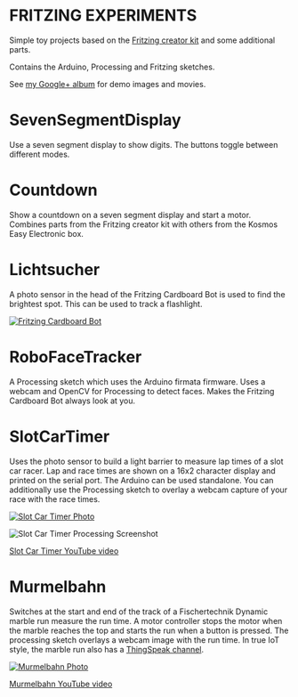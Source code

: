 FRITZING EXPERIMENTS
====================

Simple toy projects based on the [Fritzing creator kit](http://fritzing.org/creatorkit) and some additional parts.

Contains the Arduino, Processing and Fritzing sketches.

See [my Google+ album](https://plus.google.com/photos/106550818727370453007/albums/5975507440855889889) for demo images and movies.

# SevenSegmentDisplay

Use a seven segment display to show digits. The buttons toggle between different modes.

# Countdown

Show a countdown on a seven segment display and start a motor. Combines parts from the Fritzing creator kit with others from the Kosmos Easy Electronic box.

# Lichtsucher

A photo sensor in the head of the Fritzing Cardboard Bot is used to find the brightest spot. This can be used to track a flashlight.

[![Fritzing Cardboard Bot](https://raw.github.com/wiki/tensberg/fritzing-experiments/img/Lichtsucher_thumb.jpg)](https://raw.github.com/wiki/tensberg/fritzing-experiments/img/Lichtsucher.jpg)

# RoboFaceTracker

A Processing sketch which uses the Arduino firmata firmware. Uses a webcam and OpenCV for Processing to detect faces. Makes the Fritzing Cardboard Bot always look at you.

# SlotCarTimer

Uses the photo sensor to build a light barrier to measure lap times of a slot car racer. Lap and race times are shown on a 16x2 character display and printed on the serial port. The Arduino can be used standalone. You can additionally use the Processing sketch to overlay a webcam capture of your race with the race times.

[![Slot Car Timer Photo](https://raw.github.com/wiki/tensberg/fritzing-experiments/img/SlotCarTimer_thumb.jpg "Slot Car Timer")](https://raw.github.com/wiki/tensberg/fritzing-experiments/img/SlotCarTimer.jpg)

![Slot Car Timer Processing Screenshot](https://raw.github.com/wiki/tensberg/fritzing-experiments/img/SlotCarTimer_Processing.jpg "Slot Car Timer Processing Screenshot")

[Slot Car Timer YouTube video](http://youtu.be/XoMMHVWk8uI)

# Murmelbahn

Switches at the start and end of the track of a Fischertechnik Dynamic marble run measure the run time. A motor controller stops the motor when the marble reaches the top and starts the run when a button is pressed. The processing sketch overlays a webcam image with the run time. In true IoT style, the marble run also has a [ThingSpeak channel](https://thingspeak.com/channels/26266).


[![Murmelbahn Photo](https://raw.github.com/wiki/tensberg/fritzing-experiments/img/marble_run_thumb.jpg "Murmelbahn")](https://raw.github.com/wiki/tensberg/fritzing-experiments/img/marble_run.jpg)

[Murmelbahn YouTube video](http://youtu.be/2_CHgmET9PY)
